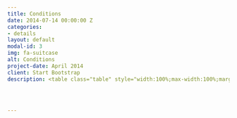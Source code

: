 ```yaml
---
title: Conditions
date: 2014-07-14 00:00:00 Z
categories:
- details
layout: default
modal-id: 3
img: fa-suitcase
alt: Conditions
project-date: April 2014
client: Start Bootstrap
description: <table class="table" style="width:100%;max-width:100%;margin-left:0%;vertical-align:top !important"><thead style="border-bottom:1px solid black !important"><tr><th style="vertical-align:top !important"><p>Participant’s category</p></th><th><p>Early bird registration</p><br><span>(payment should be provided before January 31,2021)</span></th><th width="14%" style="vertical-align:top !important"><p>Regular registration</p><br><span>(payment should be provided before May 31,2021)</span></th><th width="27%" style="vertical-align:top !important"><em>Special price for the EUSP members</em><br><span>(payment should be provided before May 31,2021)</span></th></tr></thead><tbody><tr><td width="24%"><p>Full program <br>(3 ECTS)</p></td><td><p>1600 $</p></td><td width="18%"><p>1800 $</p></td><td width="19%"><p>1500 $</p></td></tr><tr><td width="24%"><p>Short program <br>(1 ECTS)</p></td><td><p>250 $</p></td><td width="18%"><p>300 $</p></td><td width="19%"><p>100 $</p></td></tr></tbody></table><p>&nbsp;</p><p><strong><sup>&nbsp;</sup></strong></p><p style="text-align:justify"><strong><sup>1 </sup></strong>EUSP – Eurasian Soil Partnership, involving Armenia, Azerbaijan, Belarus, Georgia, Kazakhstan, Kyrgyzstan, Moldova, Russian Federation, Tajikistan, Turkey, Turkmenistan, Ukraine and&nbsp;Uzbekistan (http://www.fao.org/global-soil-partnership/regional-partnerships/europe/eurasia/en/)</p>




---
```


